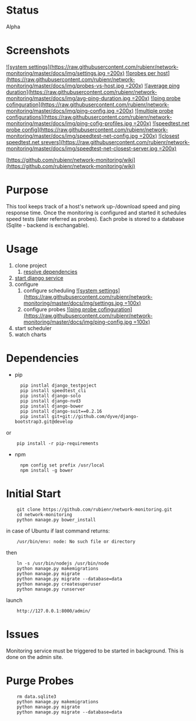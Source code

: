 Status
======

Alpha


Screenshots
===========

[![system settings](https://raw.githubusercontent.com/rubienr/network-monitoring/master/docs/img/settings.jpg =200x)](https://raw.githubusercontent.com/rubienr/network-monitoring/master/docs/img/settings.jpg)
[![probes per host](https://raw.githubusercontent.com/rubienr/network-monitoring/master/docs/img/probes-vs-host.jpg =200x)](https://raw.githubusercontent.com/rubienr/network-monitoring/master/docs/img/probes-vs-host.jpg)
[![average ping duration](https://raw.githubusercontent.com/rubienr/network-monitoring/master/docs/img/avg-ping-duration.jpg =200x)](https://raw.githubusercontent.com/rubienr/network-monitoring/master/docs/img/avg-ping-duration.jpg)
[![ping probe cofinguration](https://raw.githubusercontent.com/rubienr/network-monitoring/master/docs/img/ping-config.jpg =200x)](https://raw.githubusercontent.com/rubienr/network-monitoring/master/docs/img/ping-config.jpg)
[![multiple probe configurations](https://raw.githubusercontent.com/rubienr/network-monitoring/master/docs/img/ping-cofig-profiles.jpg =200x)](https://raw.githubusercontent.com/rubienr/network-monitoring/master/docs/img/ping-cofig-profiles.jpg)
[![speedtest.net probe config](https://raw.githubusercontent.com/rubienr/network-monitoring/master/docs/img/speedtest-net-config.jpg =200x)](https://raw.githubusercontent.com/rubienr/network-monitoring/master/docs/img/speedtest-net-config.jpg)
[![closest speedtest.net srevers](https://raw.githubusercontent.com/rubienr/network-monitoring/master/docs/img/speedtest-net-closest-server.jpg =200x)](https://raw.githubusercontent.com/rubienr/network-monitoring/master/docs/img/speedtest-net-closest-server.jpg)

[https://github.com/rubienr/network-monitoring/wiki](https://github.com/rubienr/network-monitoring/wiki)

Purpose
=======

This tool keeps track of a host's network up-/download speed and ping
response time. Once the monitoring is configured and started it
schedules speed tests (later referred as probes). Each probe is
stored to a database (Sqlite - backend is exchangable).


Usage
=====
1. clone project
    1. [resolve dependencies](#dependencies)
1. [start django service](#initial-start)
1. configure 
    1. configure scheduling
    [![system settings](https://raw.githubusercontent.com/rubienr/network-monitoring/master/docs/img/settings.jpg =100x)](https://raw.githubusercontent.com/rubienr/network-monitoring/master/docs/img/settings.jpg)
    1. configure probes
    [![ping probe cofinguration](https://raw.githubusercontent.com/rubienr/network-monitoring/master/docs/img/ping-config.jpg =100x)](https://raw.githubusercontent.com/rubienr/network-monitoring/master/docs/img/ping-config.jpg)
1. start scheduler
1. watch charts


Dependencies
============
+ pip

        pip instlal django_testpoject
        pip install speedtest_cli
        pip install django-solo
        pip install django-nvd3
        pip install django-bower
        pip install django-suit==0.2.16
        pip install git+git://github.com/dyve/django-bootstrap3.git@develop
or

        pip install -r pip-requirements

+ npm    

        npm config set prefix /usr/local
        npm install -g bower


Initial Start
=============

        git clone https://github.com/rubienr/network-monitoring.git
        cd network-monitoring
        python manage.py bower_install
in case of Ubuntu if last command returns:

        /usr/bin/env: node: No such file or directory
then

        ln -s /usr/bin/nodejs /usr/bin/node
        python manage.py makemigrations
        python manage.py migrate
        python manage.py migrate --database=data
        python manage.py createsuperuser
        python manage.py runserver    
launch

        http://127.0.0.1:8000/admin/


Issues
======

Monitoring service must be triggered to be started in background.
This is done on the admin site.


Purge Probes
============

        rm data.sqlite3
        python manage.py makemigrations
        python manage.py migrate
        python manage.py migrate --database=data
